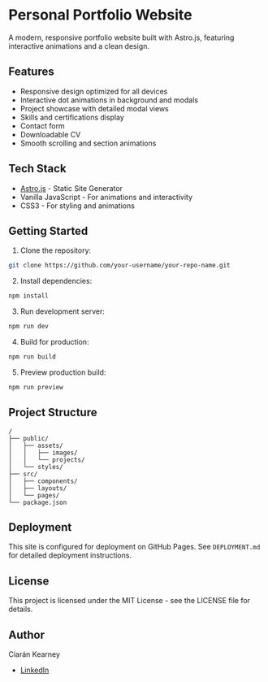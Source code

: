 # Personal Portfolio Website

A modern, responsive portfolio website built with Astro.js, featuring interactive animations and a clean design.

## Features

- Responsive design optimized for all devices
- Interactive dot animations in background and modals
- Project showcase with detailed modal views
- Skills and certifications display
- Contact form
- Downloadable CV
- Smooth scrolling and section animations

## Tech Stack

- [Astro.js](https://astro.build/) - Static Site Generator
- Vanilla JavaScript - For animations and interactivity
- CSS3 - For styling and animations

## Getting Started

1. Clone the repository:
```bash
git clone https://github.com/your-username/your-repo-name.git
```

2. Install dependencies:
```bash
npm install
```

3. Run development server:
```bash
npm run dev
```

4. Build for production:
```bash
npm run build
```

5. Preview production build:
```bash
npm run preview
```

## Project Structure

```
/
├── public/
│   ├── assets/
│   │   ├── images/
│   │   └── projects/
│   └── styles/
├── src/
│   ├── components/
│   ├── layouts/
│   └── pages/
└── package.json
```

## Deployment

This site is configured for deployment on GitHub Pages. See `DEPLOYMENT.md` for detailed deployment instructions.

## License

This project is licensed under the MIT License - see the LICENSE file for details.

## Author

Ciarán Kearney
- [LinkedIn](https://www.linkedin.com/in/ciarán-kearney/)
